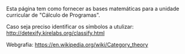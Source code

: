 

Esta página tem como fornecer as bases matemáticas para a unidade curricular de "Cálculo de Programas".

Caso seja preciso identificar os símbolos a utulizar: http://detexify.kirelabs.org/classify.html

Webgrafia: https://en.wikipedia.org/wiki/Category_theory
